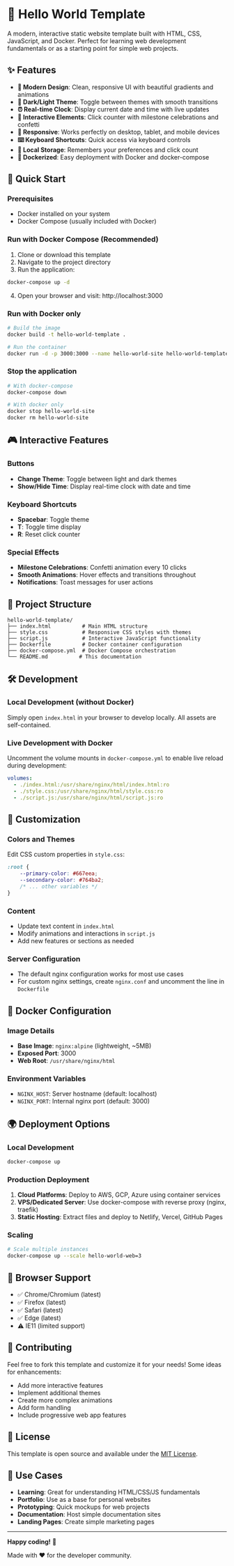 # 🌟 Hello World Template

A modern, interactive static website template built with HTML, CSS, JavaScript, and Docker. Perfect for learning web development fundamentals or as a starting point for simple web projects.

## ✨ Features

- **🎨 Modern Design**: Clean, responsive UI with beautiful gradients and animations
- **🌙 Dark/Light Theme**: Toggle between themes with smooth transitions
- **⏰ Real-time Clock**: Display current date and time with live updates
- **🎯 Interactive Elements**: Click counter with milestone celebrations and confetti
- **📱 Responsive**: Works perfectly on desktop, tablet, and mobile devices
- **⌨️ Keyboard Shortcuts**: Quick access via keyboard controls
- **💾 Local Storage**: Remembers your preferences and click count
- **🐳 Dockerized**: Easy deployment with Docker and docker-compose

## 🚀 Quick Start

### Prerequisites
- Docker installed on your system
- Docker Compose (usually included with Docker)

### Run with Docker Compose (Recommended)

1. Clone or download this template
2. Navigate to the project directory
3. Run the application:

```bash
docker-compose up -d
```

4. Open your browser and visit: http://localhost:3000

### Run with Docker only

```bash
# Build the image
docker build -t hello-world-template .

# Run the container
docker run -d -p 3000:3000 --name hello-world-site hello-world-template
```

### Stop the application

```bash
# With docker-compose
docker-compose down

# With docker only
docker stop hello-world-site
docker rm hello-world-site
```

## 🎮 Interactive Features

### Buttons
- **Change Theme**: Toggle between light and dark themes
- **Show/Hide Time**: Display real-time clock with date and time

### Keyboard Shortcuts
- **Spacebar**: Toggle theme
- **T**: Toggle time display
- **R**: Reset click counter

### Special Effects
- **Milestone Celebrations**: Confetti animation every 10 clicks
- **Smooth Animations**: Hover effects and transitions throughout
- **Notifications**: Toast messages for user actions

## 📁 Project Structure

```
hello-world-template/
├── index.html          # Main HTML structure
├── style.css           # Responsive CSS styles with themes
├── script.js           # Interactive JavaScript functionality
├── Dockerfile          # Docker container configuration
├── docker-compose.yml  # Docker Compose orchestration
└── README.md          # This documentation
```

## 🛠️ Development

### Local Development (without Docker)

Simply open `index.html` in your browser to develop locally. All assets are self-contained.

### Live Development with Docker

Uncomment the volume mounts in `docker-compose.yml` to enable live reload during development:

```yaml
volumes:
  - ./index.html:/usr/share/nginx/html/index.html:ro
  - ./style.css:/usr/share/nginx/html/style.css:ro
  - ./script.js:/usr/share/nginx/html/script.js:ro
```

## 🎨 Customization

### Colors and Themes
Edit CSS custom properties in `style.css`:

```css
:root {
    --primary-color: #667eea;
    --secondary-color: #764ba2;
    /* ... other variables */
}
```

### Content
- Update text content in `index.html`
- Modify animations and interactions in `script.js`
- Add new features or sections as needed

### Server Configuration
- The default nginx configuration works for most use cases
- For custom nginx settings, create `nginx.conf` and uncomment the line in `Dockerfile`

## 🐳 Docker Configuration

### Image Details
- **Base Image**: `nginx:alpine` (lightweight, ~5MB)
- **Exposed Port**: 3000
- **Web Root**: `/usr/share/nginx/html`

### Environment Variables
- `NGINX_HOST`: Server hostname (default: localhost)
- `NGINX_PORT`: Internal nginx port (default: 3000)

## 🌍 Deployment Options

### Local Development
```bash
docker-compose up
```

### Production Deployment
1. **Cloud Platforms**: Deploy to AWS, GCP, Azure using container services
2. **VPS/Dedicated Server**: Use docker-compose with reverse proxy (nginx, traefik)
3. **Static Hosting**: Extract files and deploy to Netlify, Vercel, GitHub Pages

### Scaling
```bash
# Scale multiple instances
docker-compose up --scale hello-world-web=3
```

## 📖 Browser Support

- ✅ Chrome/Chromium (latest)
- ✅ Firefox (latest)
- ✅ Safari (latest)
- ✅ Edge (latest)
- ⚠️ IE11 (limited support)

## 🤝 Contributing

Feel free to fork this template and customize it for your needs! Some ideas for enhancements:

- Add more interactive features
- Implement additional themes
- Create more complex animations
- Add form handling
- Include progressive web app features

## 📝 License

This template is open source and available under the [MIT License](LICENSE).

## 🎯 Use Cases

- **Learning**: Great for understanding HTML/CSS/JS fundamentals
- **Portfolio**: Use as a base for personal websites
- **Prototyping**: Quick mockups for web projects
- **Documentation**: Host simple documentation sites
- **Landing Pages**: Create simple marketing pages

---

**Happy coding!** 🚀

Made with ❤️ for the developer community. 